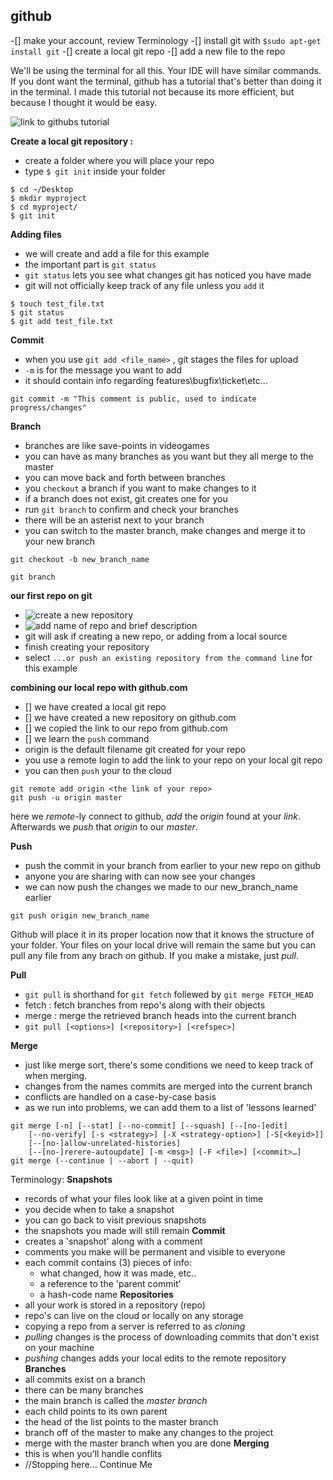 ## github 

-[] make your account, review Terminology
-[] install git with `$sudo apt-get install git`
-[] create a local git repo
-[] add a new file to the repo

We'll be using the terminal for all this. Your IDE will have similar commands. 
If you dont want the terminal, github has a tutorial that's better than doing it in the terminal. I made this tutorial not because its more efficient, but because I thought it would be easy.

![link to githubs tutorial](https://guides.github.com/activities/hello-world/)

**Create a local git repository :**
- create a folder where you will place your repo
- type `$ git init` inside your folder
```
$ cd ~/Desktop
$ mkdir myproject
$ cd myproject/
$ git init
```

**Adding files**
- we will create and add a file for this example
- the important part is `git status` 
- `git status` lets you see what changes git has noticed you have made
- git will not officially keep track of any file unless you `add` it
```
$ touch test_file.txt
$ git status
$ git add test_file.txt
```

**Commit**
- when you use `git add <file_name>` , git stages the files for upload
- `-m` is for the message you want to add
- it should contain info regarding features\bugfix\ticket\etc...
```
git commit -m "This comment is public, used to indicate progress/changes"
```

**Branch**
- branches are like save-points in videogames
- you can have as many branches as you want but they all merge to the master
- you can move back and forth between branches
- you `checkout` a branch if you want to make changes to it
- if a branch does not exist, git creates one for you
- run `git branch` to confirm and check your branches
- there will be an asterist next to your branch
- you can switch to the master branch, make changes and merge it to your new branch
```
git checkout -b new_branch_name

git branch
```

**our first repo on git**
- ![create a new repository](https://cdn2.hubspot.net/hub/51294/hubfs/Git_101_Screenshot1-2.png?width=671&height=141&name=Git_101_Screenshot1-2.png)
- ![add name of repo and brief description](https://cdn2.hubspot.net/hub/51294/hubfs/Git_101_Screenshot_2-1.png?width=671&height=418&name=Git_101_Screenshot_2-1.png)
- git will ask if creating a new repo, or adding from a local source
- finish creating your repository
- select `...or push an existing repository from the command line` for this example

**combining our local repo with github.com**
- [] we have created a local git repo
- [] we have created a new repository on github.com
- [] we copied the link to our repo from github.com
- [] we learn the `push` command
- origin is the default filename git created for your repo
- you use a remote login to add the link to your repo on your local git repo
- you can then `push` your to the cloud 
```
git remote add origin <the link of your repo>
git push -u origin master
```
here we *remote*-ly connect to github, *add* the *origin* found at your *link*. Afterwards we *push* that *origin* to our *master*. 

**Push**
- push the commit in your branch from earlier to your new repo on github
- anyone you are sharing with can now see your changes
- we can now push the changes we made to our new_branch_name earlier
```
git push origin new_branch_name
```
Github will place it in its proper location now that it knows the structure of your folder. Your files on your local drive will remain the same but you can pull any file from any brach on github. If you make a mistake, just *pull*.

**Pull**
- `git pull` is shorthand for `git fetch` follewed by `git merge FETCH_HEAD`
- fetch : fetch branches from repo's along with their objects
- merge : merge the retrieved branch heads into the current branch
- `git pull [<options>] [<repository>] [<refspec>]`

**Merge**
- just like merge sort, there's some conditions we need to keep track of when merging.
- changes from the names commits are merged into the current branch
- conflicts are handled on a case-by-case basis
- as we run into problems, we can add them to a list of 'lessons learned' 
```
git merge [-n] [--stat] [--no-commit] [--squash] [--[no-]edit]
    [--no-verify] [-s <strategy>] [-X <strategy-option>] [-S[<keyid>]]
    [--[no-]allow-unrelated-histories]
    [--[no-]rerere-autoupdate] [-m <msg>] [-F <file>] [<commit>…​]
git merge (--continue | --abort | --quit)
```


Terminology:
**Snapshots**
- records of what your files look like at a given point in time
- you decide when to take a snapshot
- you can go back to visit previous snapshots
- the snapshots you made will still remain
**Commit**
- creates a \'snapshot\' along with a comment 
- comments you make will be permanent and visible to everyone
- each commit contains (3) pieces of info:
    + what changed, how it was made, etc..
    + a reference to the 'parent commit'
    + a hash-code name
**Repositories**
- all your work is stored in a repository (repo)
- repo's can live on the cloud or locally on any storage
- copying a repo from a server is referred to as *cloning*
- *pulling* changes is the process of downloading commits that don't exist on your machine
- *pushing* changes adds your local edits to the remote repository
**Branches**
- all commits exist on a branch
- there can be many branches
- the main branch is called the *master branch*
- each child points to its own parent
- the head of the list points to the master branch
- branch off of the master to make any changes to the project
- merge with the master branch when you are done
**Merging**
- this is when you'll handle conflits
- //Stopping here... Continue Me
